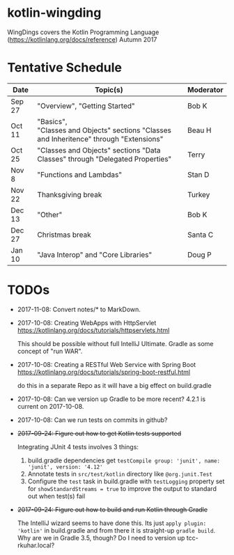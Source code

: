 # kotlin-wingding
WingDings covers the Kotlin Programming Language (https://kotlinlang.org/docs/reference) Autumn 2017

# Tentative Schedule

| Date   | Topic(s)                                             | Moderator |
|--------|------------------------------------------------------|-----------|
| Sep 27 | "Overview", "Getting Started" | Bob K |
| Oct 11 | "Basics",<br> "Classes and Objects" sections "Classes and Inheritence" through "Extensions" | Beau H |
| Oct 25 | "Classes and Objects" sections "Data Classes" through "Delegated Properties" | Terry |
| Nov 8  | "Functions and Lambdas" | Stan D |
| Nov 22 | Thanksgiving break | Turkey |
| Dec 13 | "Other" | Bob K |
| Dec 27 | Christmas break | Santa C |
| Jan 10 | "Java Interop" and "Core Libraries" | Doug P |

# TODOs

* 2017-11-08:  Convert notes/* to MarkDown.

* 2017-10-08:  Creating WebApps with HttpServlet https://kotlinlang.org/docs/tutorials/httpservlets.html

  This should be possible without full IntelliJ Ultimate.  Gradle as some concept of "run WAR".

* 2017-10-08:  Creating a RESTful Web Service with Spring Boot https://kotlinlang.org/docs/tutorials/spring-boot-restful.html

  do this in a separate Repo as it will have a big effect on build.gradle

* 2017-10-08:  Can we version up Gradle to be more recent?  4.2.1 is current on 2017-10-08.
* 2017-10-08:  Can we run tests on commits in github?
* ~~2017-09-24:  Figure out how to get Kotlin tests supported~~

  Integrating JUnit 4 tests involves 3 things:

  1. build.gradle dependencies get `testCompile group: 'junit', name: 'junit', version: '4.12'`
  2. Annotate tests in `src/test/kotlin` directory like `@org.junit.Test`
  3. Configure the `test` task in build.gradle with `testLogging` property set for `showStandardStreams = true` to
  improve the output to standard out when test(s) fail

* ~~2017-09-24:  Figure out how to build and run Kotlin through Gradle~~

  The IntelliJ wizard seems to have done this.  Its just `apply plugin: 'kotlin'` in build.gradle and from there it is
  straight-up `gradle build`.  Why are we in Gradle 3.5, though?  Do I need to version up tcc-rkuhar.local?
